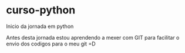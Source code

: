 # curso-python

Inicio da jornada em python

Antes desta jornada estou aprendendo a mexer com GIT para facilitar o envio dos codigos para o meu git =D